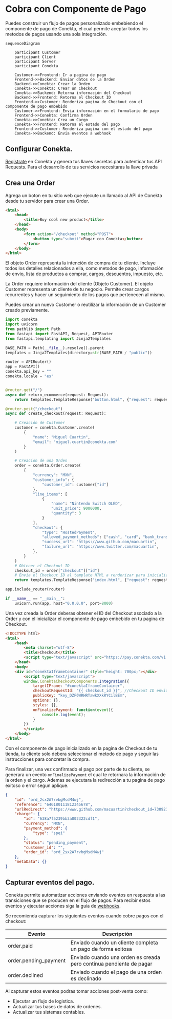 # Cobra con Componente de Pago

Puedes construir un flujo de pagos personalizado embebiendo el componente de pago de Conekta, el cual permite aceptar todos los metodos de pagos usando una sola integración.

```mermaid
sequenceDiagram

	participant Customer
	participant Client
	participant Server
	participant Conekta
	
	Customer->>Frontend: Ir a pagina de pago
	Frontend->>Backend: Enviar datos de la Orden
	Backend->>Conekta: Crear la Orden
	Conekta->>Conekta: Crear un Checkout
	Conekta->>Backend: Retorna información del Checkout
	Backend->>Frontend: Retorna el Checkout ID
	Frontend->>Customer: Renderiza pagina de Checkout con el componente de pago embebido
	Customer->>Frontend: Envia información en el formulario de pago
	Frontend->>Conekta: Confirma Orden
	Conekta->>Conekta: Crea un Cargo
	Conekta->>Frontend: Retorna el estado del pago
	Frontend->>Customer: Renderiza pagina con el estado del pago
	Conekta->>Backend: Envia eventos a webhook
```


## Configurar Conekta.
[Registrate](https://panel.conekta.com) en Conekta y genera tus llaves secretas para autenticar tus API Requests. Para el desarrollo de tus servicios necesitaras la llave privada

## Crea una Order

Agrega un boton en tu sitio web que ejecute un llamado al API de Conekta desde tu servidor para crear una Order.

```html
<html>
	<head>
		<title>Buy cool new product</title>
	</head>   
	<body>
		<form action="/checkout" method="POST">
			<button type="submit">Pagar con Conekta</button>
		</form>   
	</body>
</html>
```

El objeto Order representa la intención de compra de tu cliente. Incluye todos los detalles relacionados a ella, como metodos de pago, información de envio, lista de productos a comprar, cargos, descuentos, impuesto, etc.

La Order requiere información del cliente (Objeto Customer). El objeto Customer representa un cliente de tu negocio. Permite crear cargos recurrentes y hacer un seguimiento de los pagos que pertenecen al mismo.

Puedes crear un nuevo Customer o reutilizar la información de un Customer creado previamente.

```python
import conekta
import uvicorn
from pathlib import Path
from fastapi import FastAPI, Request, APIRouter
from fastapi.templating import Jinja2Templates

BASE_PATH = Path(__file__).resolve().parent
templates = Jinja2Templates(directory=str(BASE_PATH / "public"))

router = APIRouter()
app = FastAPI()
conekta.api_key = ""
conekta.locale = "es"


@router.get("/")
async def return_ecommerce(request: Request):
    return templates.TemplateResponse("button.html", {"request": request})

@router.post("/checkout")
async def create_checkout(request: Request):

    # Creación de Customer
    customer = conekta.Customer.create(
        {
            "name": "Miguel Cuartin",
            "email": "miguel.cuartin@conekta.com"
        }
    )

    # Creacion de una Orden
    order = conekta.Order.create(
        {
            "currency": "MXN",
            "customer_info": {
                "customer_id": customer["id"]
            },
            "line_items": [
                {
                    "name": "Nintendo Switch OLED",
                    "unit_price": 9000000,
                    "quantity": 3
                }
            ],
            "checkout": {
                "type": "HostedPayment",
                "allowed_payment_methods": ["cash", "card", "bank_transfer"],
                "success_url": "https://www.github.com/macuartin",
                "failure_url": "https://www.twitter.com/macuartin",
            },
	    }
    )
    # Obtener el Checkout ID
    checkout_id = order["checkout"]["id"]
    # Envia el Checkout ID al template HTML a renderizar para inicializar el componente de pago.
    return templates.TemplateResponse("index.html", {"request": request, "checkout_id": checkout_id})

app.include_router(router)

if __name__ == "__main__":
    uvicorn.run(app, host="0.0.0.0", port=8000)
```

Una vez creada la Order deberas obtener el ID del Checkout asociado a la Order y con el inicializar el componente de pago embebido en tu pagina de Checkout.

```html
<!DOCTYPE html>
<html>
    <head>
        <meta charset="utf-8">
        <title>Checkout</title>
        <script type="text/javascript" src="https://pay.conekta.com/v1.0/js/conekta-checkout.min.js"></script>
    </head>
    <body>
    <div id="conektaIframeContainer" style="height: 700px;"></div>
        <script type="text/javascript">
        window.ConektaCheckoutComponents.Integration({
            targetIFrame: "#conektaIframeContainer",
            checkoutRequestId: "{{ checkout_id }}", //Checkout ID enviado desde el servidor para inicializar el componente de pago.
            publicKey: "key_DZF6WRHRTawkXXkRYCilBEm",
            options: {},
            styles: {},
            onFinalizePayment: function(event){
                console.log(event);
            }
        })
        </script>
    </body>
</html>
```

Con el componente de pago inicializado en la pagina de Checkout de tu tienda, tu cliente solo debera seleccionar el metodo de pago y seguir las instrucciones para concretar la compra.

Para finalizar, una vez confirmado el pago por parte de tu cliente, se generara un evento `onFinalizePayment` el cual te retornara la información de la orden y el cargo. Ademas se ejecutara la redirección a tu pagina de pago exitoso o error segun aplique.

```json
{
    "id": "ord_2sx2A7rvbgMsdM4wj",
    "reference": "646180111812345678",
    "urlRedirect": "https://www.github.com/macuartin?checkout_id=73092185-08e7-4eb8-a7ce-6589783fddd0&order_id=ord_2sx2A7rvbgMsdM4wj&payment_status=pending_payment",
    "charge": {
        "id": "638a7f5239bb3a002322cdf1",
        "currency": "MXN",
        "payment_method": {
            "type": "spei"
        },
        "status": "pending_payment",
        "customer_id": "",
        "order_id": "ord_2sx2A7rvbgMsdM4wj"
    },
    "metaData": {}
}
```
## Capturar eventos del pago.

Conekta permite automatizar acciones enviando eventos en respuesta a las transiciones que se producen en el flujo de pagos. Para recibir estos eventos y ejecutar acciones siga la guía de [webhooks](pagos/after-payments/handling-payment-events).

Se recomienda capturar los siguientes eventos cuando cobre pagos con el checkout:

|Evento|Descripción|
|---|---|
|order.paid |Enviado cuando un cliente completa un pago de forma exitosa|
|order.pending_payment|Enviado cuando una orden es creada pero continua pendiente de pagar|
|order.declined|Enviado cuando el pago de una orden es declinado|

Al capturar estos eventos podras tomar acciones post-venta como:
* Ejecutar un flujo de logistica.
* Actualizar tus bases de datos de ordenes.
* Actualizar tus sistemas contables.
